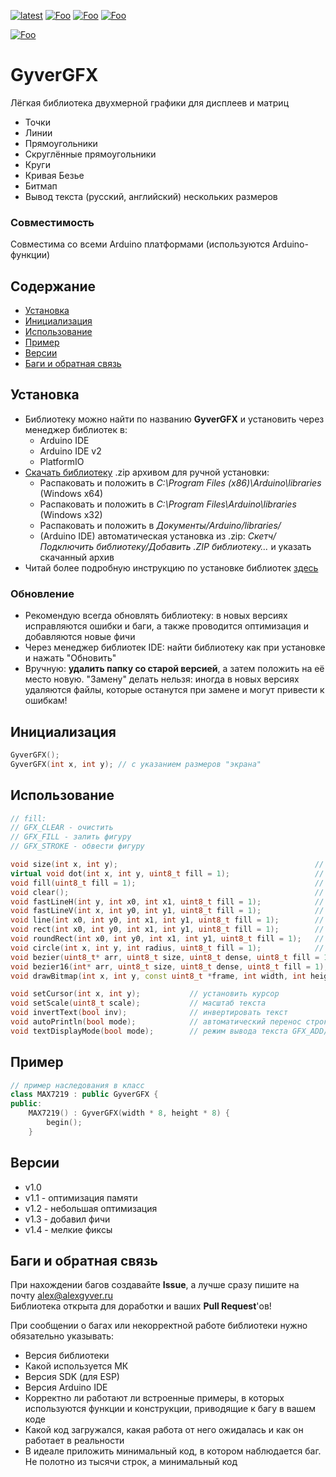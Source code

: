 [![latest](https://img.shields.io/github/v/release/GyverLibs/GyverGFX.svg?color=brightgreen)](https://github.com/GyverLibs/GyverGFX/releases/latest/download/GyverGFX.zip)
[![Foo](https://img.shields.io/badge/Website-AlexGyver.ru-blue.svg?style=flat-square)](https://alexgyver.ru/)
[![Foo](https://img.shields.io/badge/%E2%82%BD$%E2%82%AC%20%D0%9D%D0%B0%20%D0%BF%D0%B8%D0%B2%D0%BE-%D1%81%20%D1%80%D1%8B%D0%B1%D0%BA%D0%BE%D0%B9-orange.svg?style=flat-square)](https://alexgyver.ru/support_alex/)
[![Foo](https://img.shields.io/badge/README-ENGLISH-blueviolet.svg?style=flat-square)](https://github-com.translate.goog/GyverLibs/GyverGFX?_x_tr_sl=ru&_x_tr_tl=en)  

[![Foo](https://img.shields.io/badge/ПОДПИСАТЬСЯ-НА%20ОБНОВЛЕНИЯ-brightgreen.svg?style=social&logo=telegram&color=blue)](https://t.me/GyverLibs)

# GyverGFX
Лёгкая библиотека двухмерной графики для дисплеев и матриц
- Точки
- Линии
- Прямоугольники
- Скруглённые прямоугольники
- Круги
- Кривая Безье
- Битмап
- Вывод текста (русский, английский) нескольких размеров

### Совместимость
Совместима со всеми Arduino платформами (используются Arduino-функции)

## Содержание
- [Установка](#install)
- [Инициализация](#init)
- [Использование](#usage)
- [Пример](#example)
- [Версии](#versions)
- [Баги и обратная связь](#feedback)

<a id="install"></a>
## Установка
- Библиотеку можно найти по названию **GyverGFX** и установить через менеджер библиотек в:
    - Arduino IDE
    - Arduino IDE v2
    - PlatformIO
- [Скачать библиотеку](https://github.com/GyverLibs/GyverGFX/archive/refs/heads/main.zip) .zip архивом для ручной установки:
    - Распаковать и положить в *C:\Program Files (x86)\Arduino\libraries* (Windows x64)
    - Распаковать и положить в *C:\Program Files\Arduino\libraries* (Windows x32)
    - Распаковать и положить в *Документы/Arduino/libraries/*
    - (Arduino IDE) автоматическая установка из .zip: *Скетч/Подключить библиотеку/Добавить .ZIP библиотеку…* и указать скачанный архив
- Читай более подробную инструкцию по установке библиотек [здесь](https://alexgyver.ru/arduino-first/#%D0%A3%D1%81%D1%82%D0%B0%D0%BD%D0%BE%D0%B2%D0%BA%D0%B0_%D0%B1%D0%B8%D0%B1%D0%BB%D0%B8%D0%BE%D1%82%D0%B5%D0%BA)
### Обновление
- Рекомендую всегда обновлять библиотеку: в новых версиях исправляются ошибки и баги, а также проводится оптимизация и добавляются новые фичи
- Через менеджер библиотек IDE: найти библиотеку как при установке и нажать "Обновить"
- Вручную: **удалить папку со старой версией**, а затем положить на её место новую. "Замену" делать нельзя: иногда в новых версиях удаляются файлы, которые останутся при замене и могут привести к ошибкам!


<a id="init"></a>
## Инициализация
```cpp
GyverGFX();
GyverGFX(int x, int y); // с указанием размеров "экрана"
```

<a id="usage"></a>
## Использование
```cpp
// fill:
// GFX_CLEAR - очистить
// GFX_FILL - залить фигуру
// GFX_STROKE - обвести фигуру

void size(int x, int y);                                            // установить размер
virtual void dot(int x, int y, uint8_t fill = 1);                   // точка
void fill(uint8_t fill = 1);                                        // залить
void clear();                                                       // очистить
void fastLineH(int y, int x0, int x1, uint8_t fill = 1);            // вертикальная линия
void fastLineV(int x, int y0, int y1, uint8_t fill = 1);            // горизонтальная линия
void line(int x0, int y0, int x1, int y1, uint8_t fill = 1);        // линия
void rect(int x0, int y0, int x1, int y1, uint8_t fill = 1);        // прямоугольник
void roundRect(int x0, int y0, int x1, int y1, uint8_t fill = 1);   // скруглённый прямоугольник
void circle(int x, int y, int radius, uint8_t fill = 1);            // окружность
void bezier(uint8_t* arr, uint8_t size, uint8_t dense, uint8_t fill = 1);   // кривая Безье
void bezier16(int* arr, uint8_t size, uint8_t dense, uint8_t fill = 1);     // кривая Безье 16 бит. fill - GFX_CLEAR/GFX_FILL/GFX_STROKE
void drawBitmap(int x, int y, const uint8_t *frame, int width, int height, uint8_t invert = 0, byte mode = 0);  // битмап

void setCursor(int x, int y);           // установить курсор
void setScale(uint8_t scale);           // масштаб текста
void invertText(bool inv);              // инвертировать текст
void autoPrintln(bool mode);            // автоматический перенос строки
void textDisplayMode(bool mode);        // режим вывода текста GFX_ADD/GFX_REPLACE
```

<a id="example"></a>
## Пример
```cpp
// пример наследования в класс
class MAX7219 : public GyverGFX {
public:
    MAX7219() : GyverGFX(width * 8, height * 8) {
        begin();
    }
```

<a id="versions"></a>
## Версии
- v1.0
- v1.1 - оптимизация памяти
- v1.2 - небольшая оптимизация
- v1.3 - добавил фичи
- v1.4 - мелкие фиксы

<a id="feedback"></a>
## Баги и обратная связь
При нахождении багов создавайте **Issue**, а лучше сразу пишите на почту [alex@alexgyver.ru](mailto:alex@alexgyver.ru)  
Библиотека открыта для доработки и ваших **Pull Request**'ов!

При сообщении о багах или некорректной работе библиотеки нужно обязательно указывать:
- Версия библиотеки
- Какой используется МК
- Версия SDK (для ESP)
- Версия Arduino IDE
- Корректно ли работают ли встроенные примеры, в которых используются функции и конструкции, приводящие к багу в вашем коде
- Какой код загружался, какая работа от него ожидалась и как он работает в реальности
- В идеале приложить минимальный код, в котором наблюдается баг. Не полотно из тысячи строк, а минимальный код
